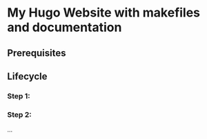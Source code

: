 # My Hugo Website with makefiles and documentation

## Prerequisites

## Lifecycle

### Step 1:

### Step 2:

...

